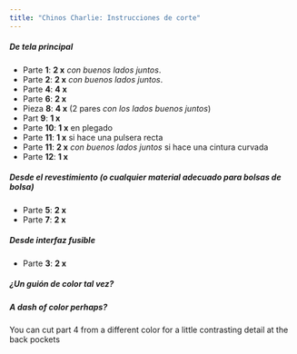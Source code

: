 ```yaml
---
title: "Chinos Charlie: Instrucciones de corte"
---
```


##### De tela principal

- Parte **1**: **2 x** _con buenos lados juntos_.
- Parte **2**: **2 x** _con buenos lados juntos_.
- Parte **4**: **4 x**
- Parte **6**: **2 x**
- Pieza **8**: **4 x** (2 pares _con los lados buenos juntos_)
- Part **9**: **1 x**
- Parte **10**: **1 x** en plegado
- Parte **11**: **1 x** si hace una pulsera recta
- Parte **11**: **2 x** _con buenos lados juntos_ si hace una cintura curvada
- Parte **12**: **1 x**

##### Desde el revestimiento (o cualquier material adecuado para bolsas de bolsa)

- Parte **5**: **2 x**
- Parte **7**: **2 x**

##### Desde interfaz fusible

- Parte **3**: **2 x**

<Tip>

##### ¿Un guión de color tal vez?

##### A dash of color perhaps?

You can cut part 4 from a different color for a little contrasting detail at the back pockets

</Tip>
